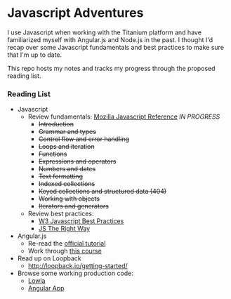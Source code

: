 # Javascript Adventures

I use Javascript when working with the Titanium platform and have familiarized myself with Angular.js and Node.js in the past. I thought I'd recap over some Javascript fundamentals and best practices to make sure that I'm up to date.

This repo hosts my notes and tracks my progress through the proposed reading list.

### Reading List

- Javascript
	- Review fundamentals: [Mozilla Javascript Reference](https://developer.mozilla.org/en-US/docs/Web/JavaScript/Reference) _IN PROGRESS_
		- <strike>Introduction</strike>
		- <strike>Grammar and types</strike>
		- <strike>Control flow and error handling</strike>
		- <strike>Loops and iteration</strike>
		- <strike>Functions</strike>
		- <strike>Expressions and operators</strike>
		- <strike>Numbers and dates</strike>
		- <strike>Text formatting</strike>
		- <strike>Indexed collections</strike>
		- <strike>Keyed collections and structured data (404)</strike>
		- <strike>Working with objects</strike>
		- <strike>Iterators and generators</strike>
	- Review best practices:
		- [W3 Javascript Best Practices](http://www.w3.org/wiki/JavaScript_best_practices)
		- [JS The Right Way](https://github.com/braziljs/js-the-right-way/)
- Angular.js
	- Re-read the [official tutorial](https://docs.angularjs.org/tutorial)
	- Work through [this course](http://campus.codeschool.com/courses/shaping-up-with-angular-js/intro)
- Read up on Loopback
	- http://loopback.io/getting-started/
- Browse some working production code:
	- [Lowla](https://github.com/lowla/lowladb-node)
	- [Angular App](https://github.com/angular-app/angular-app)
